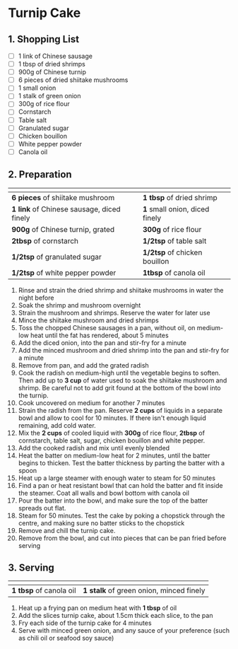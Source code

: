 # Turnip Cake

## 1. Shopping List
- [ ] 1 link of Chinese sausage
- [ ] 1 tbsp of dried shrimps
- [ ] 900g of Chinese turnip
- [ ] 6 pieces of dried shiitake mushrooms
- [ ] 1 small onion
- [ ] 1 stalk of green onion
- [ ] 300g of rice flour
- [ ] Cornstarch
- [ ] Table salt
- [ ] Granulated sugar
- [ ] Chicken bouillon
- [ ] White pepper powder
- [ ] Canola oil

## 2. Preparation
|<!-- -->|<!-- -->|
|---|---|
| **6 pieces** of shiitake mushroom | **1 tbsp** of dried shrimp |
| **1 link** of Chinese sausage, diced finely | **1** small onion, diced finely |
| **900g** of Chinese turnip, grated | **300g** of rice flour |
| **2tbsp** of cornstarch | **1/2tsp** of table salt |
| **1/2tsp** of granulated sugar | **1/2tsp** of chicken bouillon |
| **1/2tsp** of white pepper powder | **1tbsp** of canola oil |


1. Rinse and strain the dried shrimp and shiitake mushrooms in water the night before
2. Soak the shrimp and mushroom overnight 
3. Strain the mushroom and shrimps. Reserve the water for later use
4. Mince the shiitake mushroom and dried shrimps
5. Toss the chopped Chinese sausages in a pan, without oil, on medium-low heat until the fat has rendered, about 5 minutes
6. Add the diced onion, into the pan and stir-fry for a minute
7. Add the minced mushroom and dried shrimp into the pan and stir-fry for a minute
8. Remove from pan, and add the grated radish
9. Cook the radish on medium-high until the vegetable begins to soften. Then add up to **3 cup** of water used to soak the shiitake mushroom and shrimp. Be careful not to add grit found at the bottom of the bowl into the turnip.
10. Cook uncovered on medium for another 7 minutes
11. Strain the radish from the pan. Reserve **2 cups** of liquids in a separate bowl and allow to cool for 10 minutes. If there isn't enough liquid remaining, add cold water.
12. Mix the **2 cups** of cooled liquid with **300g** of rice flour, **2tbsp** of cornstarch, table salt, sugar, chicken bouillon and white pepper.
13. Add the cooked radish and mix until evenly blended
14. Heat the batter on medium-low heat for 2 minutes, until the batter begins to thicken. Test the batter thickness by parting the batter with a spoon
15. Heat up a large steamer with enough water to steam for 50 minutes
16. Find a pan or heat resistant bowl that can hold the batter and fit inside the steamer. Coat all walls and bowl bottom with canola oil
17. Pour the batter into the bowl, and make sure the top of the batter spreads out flat.
18. Steam for 50 minutes. Test the cake by poking a chopstick through the centre, and making sure no batter sticks to the chopstick
19. Remove and chill the turnip cake.
20. Remove from the bowl, and cut into pieces that can be pan fried before serving

## 3. Serving
|<!-- -->|<!-- -->|
|---|---|
| **1 tbsp** of canola oil | **1 stalk** of green onion, minced finely |

1. Heat up a frying pan on medium heat with **1 tbsp** of oil
2. Add the slices turnip cake, about 1.5cm thick each slice, to the pan
3. Fry each side of the turnip cake for 4 minutes
4. Serve with minced green onion, and any sauce of your preference (such as chili oil or seafood soy sauce)